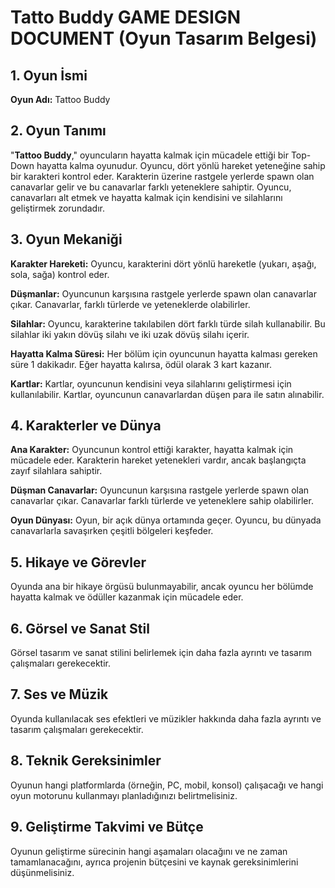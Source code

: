 # Tatto Buddy GAME DESIGN DOCUMENT (Oyun Tasarım Belgesi)
## 1. Oyun İsmi
**Oyun Adı:** Tattoo Buddy

## 2. Oyun Tanımı
"**Tattoo Buddy**," oyuncuların hayatta kalmak için mücadele ettiği bir Top-Down hayatta kalma oyunudur. Oyuncu, dört yönlü hareket yeteneğine sahip bir karakteri kontrol eder. Karakterin üzerine rastgele yerlerde spawn olan canavarlar gelir ve bu canavarlar farklı yeteneklere sahiptir. Oyuncu, canavarları alt etmek ve hayatta kalmak için kendisini ve silahlarını geliştirmek zorundadır.

## 3. Oyun Mekaniği
**Karakter Hareketi:** Oyuncu, karakterini dört yönlü hareketle (yukarı, aşağı, sola, sağa) kontrol eder.

**Düşmanlar:** Oyuncunun karşısına rastgele yerlerde spawn olan canavarlar çıkar. Canavarlar, farklı türlerde ve yeteneklerde olabilirler.

**Silahlar:** Oyuncu, karakterine takılabilen dört farklı türde silah kullanabilir. Bu silahlar iki yakın dövüş silahı ve iki uzak dövüş silahı içerir.

**Hayatta Kalma Süresi:** Her bölüm için oyuncunun hayatta kalması gereken süre 1 dakikadır. Eğer hayatta kalırsa, ödül olarak 3 kart kazanır.

**Kartlar:** Kartlar, oyuncunun kendisini veya silahlarını geliştirmesi için kullanılabilir. Kartlar, oyuncunun canavarlardan düşen para ile satın alınabilir.

## 4. Karakterler ve Dünya
**Ana Karakter:** Oyuncunun kontrol ettiği karakter, hayatta kalmak için mücadele eder. Karakterin hareket yetenekleri vardır, ancak başlangıçta zayıf silahlara sahiptir.

**Düşman Canavarlar:** Oyuncunun karşısına rastgele yerlerde spawn olan canavarlar çıkar. Canavarlar farklı türlerde ve yeteneklere sahip olabilirler.

**Oyun Dünyası:** Oyun, bir açık dünya ortamında geçer. Oyuncu, bu dünyada canavarlarla savaşırken çeşitli bölgeleri keşfeder.

## 5. Hikaye ve Görevler
Oyunda ana bir hikaye örgüsü bulunmayabilir, ancak oyuncu her bölümde hayatta kalmak ve ödüller kazanmak için mücadele eder.

## 6. Görsel ve Sanat Stil
Görsel tasarım ve sanat stilini belirlemek için daha fazla ayrıntı ve tasarım çalışmaları gerekecektir.

## 7. Ses ve Müzik
Oyunda kullanılacak ses efektleri ve müzikler hakkında daha fazla ayrıntı ve tasarım çalışmaları gerekecektir.

## 8. Teknik Gereksinimler
Oyunun hangi platformlarda (örneğin, PC, mobil, konsol) çalışacağı ve hangi oyun motorunu kullanmayı planladığınızı belirtmelisiniz.

## 9. Geliştirme Takvimi ve Bütçe
Oyunun geliştirme sürecinin hangi aşamaları olacağını ve ne zaman tamamlanacağını, ayrıca projenin bütçesini ve kaynak gereksinimlerini düşünmelisiniz.
